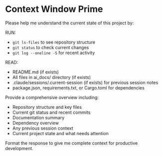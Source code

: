 # Context Window Prime

Please help me understand the current state of this project by:

RUN:

- `git ls-files` to see repository structure
- `git status` to check current changes
- `git log --oneline -5` for recent activity

READ:

- README.md (if exists)
- All files in ai_docs/ directory (if exists)
- .claude/sessions/.current-session (if exists) for previous session notes
- package.json, requirements.txt, or Cargo.toml for dependencies

Provide a comprehensive overview including:

- Repository structure and key files
- Current git status and recent commits
- Documentation summary
- Dependency overview
- Any previous session context
- Current project state and what needs attention

Format the response to give me complete context for productive development.
